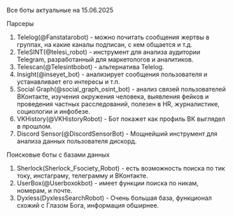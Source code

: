 Все боты актуальные на 15.06.2025

Парсеры
1. Telelog(@Fanstatarobot) - можно почитать сообщения жертвы в группах, на какие каналы подписан, с кем общается и т.д.
2. TeleSINT(@telesi_robot) - инструмент для анализа аудитории Telegram, разработанный для маркетологов и аналитиков.
3. Telescan(@Telesintbobot) - альтернатива Telelog.
4. Insight(@inseyet_bot) - анализирует сообщения пользователя и устанавливает его интересы и т.п.
5. Social Graph(@social_graph_osint_bot) - анализ связей пользователей ВКонтакте, изучения окружения человека, выявления фейков и проведения частных расследований, полезен в HR, журналистике, социологии и инфобезе.
6. VKHistory(@VKHistoryRobot) - Бот покажет как профиль ВК выглядел в прошлом.
7. Discord Sensor(@DiscordSensorBot) - Мощнейший инструмент для анализа данных пользователя дискорд.

Поисковые боты с базами данных
1. Sherlock(Sherlock_Fsociety_Robot) - есть возможность поиска по тик току, инстаграму, телеграмму и ВКонтакте.
2. UserBox(@Userboxokbot) - имеет функции поиска по никам, номерам, и почте.
3. Dyxless(DyxlessSearchRobot) - Очень большая база, функционал схожий с Глазом Бога, информация обширнее.
